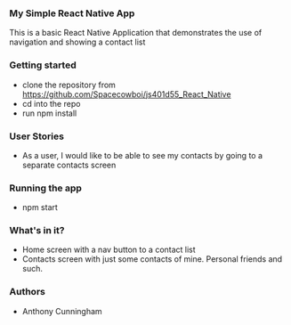### My Simple React Native App

This is a basic React Native Application that demonstrates the use of navigation and showing a contact list

### Getting started

* clone the repository from <https://github.com/Spacecowboi/js401d55_React_Native>
* cd into the repo
* run npm install

### User Stories

* As a user, I would like to be able to see my contacts by going to a separate contacts screen

### Running the app

* npm start

### What's in it?

* Home screen with a nav button to a contact list
* Contacts screen with just some contacts of mine. Personal friends and such.

### Authors

* Anthony Cunningham 
